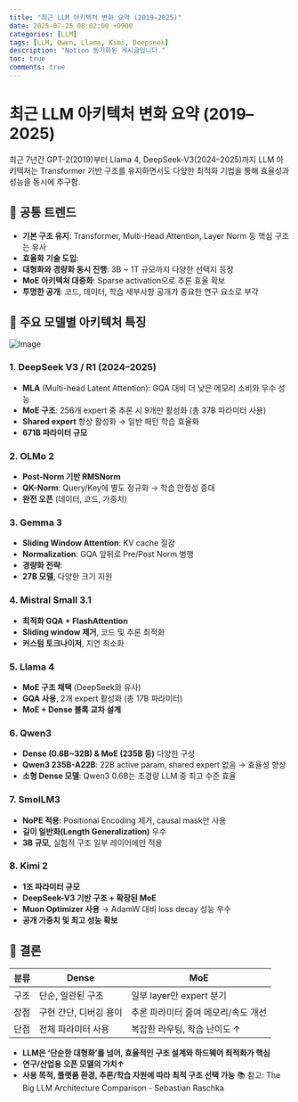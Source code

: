 ```yaml
---
title: "최근 LLM 아키텍처 변화 요약 (2019–2025)"
date: 2025-07-25 08:02:00 +0900
categories: [LLM]
tags: [LLM, Qwen, Llama, Kimi, Deepseek]
description: "Notion 동기화된 게시글입니다."
toc: true
comments: true
---
```


# 최근 LLM 아키텍처 변화 요약 (2019–2025)

최근 7년간 GPT-2(2019)부터 Llama 4, DeepSeek-V3(2024–2025)까지 LLM 아키텍처는 Transformer 기반 구조를 유지하면서도 다양한 최적화 기법을 통해 효율성과 성능을 동시에 추구함.

## 🔑 공통 트렌드

- **기본 구조 유지**: Transformer, Multi-Head Attention, Layer Norm 등 핵심 구조는 유사
- **효율화 기술 도입**:
- **대형화와 경량화 동시 진행**: 3B ~ 1T 규모까지 다양한 선택지 등장
- **MoE 아키텍처 대중화**: Sparse activation으로 추론 효율 확보
- **투명한 공개**: 코드, 데이터, 학습 세부사항 공개가 중요한 연구 요소로 부각
## 📌 주요 모델별 아키텍처 특징

![Image](https://prod-files-secure.s3.us-west-2.amazonaws.com/e6db513d-ec54-40ff-aa74-2487b0bcfe15/ac24fdd3-febf-45c7-8e99-afb6446591d8/image.png?X-Amz-Algorithm=AWS4-HMAC-SHA256&X-Amz-Content-Sha256=UNSIGNED-PAYLOAD&X-Amz-Credential=ASIAZI2LB466ZLIYDMS7%2F20250725%2Fus-west-2%2Fs3%2Faws4_request&X-Amz-Date=20250725T223943Z&X-Amz-Expires=3600&X-Amz-Security-Token=IQoJb3JpZ2luX2VjECUaCXVzLXdlc3QtMiJHMEUCIQC%2BffYUMhT1keumyPNWQpDqy3o5krqzkuFnW5h8kle7KAIgJj4Hk2U4cwWgRFHaTZwlEJN265wLMK5hRP1WQEbACgIq%2FwMIThAAGgw2Mzc0MjMxODM4MDUiDG30R%2FLLvCkXvBo1nircA1XsyPcVNxew8cJoQxbHcQV9mDDLCmTDRukpGyjncb4Ih7KTGrhB2GCttc0%2F2moC0MCVM0leXlLjYPAL13VFvty8%2Bg30arWKi6UEhZUSEXb3imQAtzRvOo134TMqCoYNlJeMbb3zt0LUWUBo8csdY%2BMscm9QH4fesH8%2BnyQFoa0NrJnwmkpZK1GvtbPS6pKs5m0ODmcIfTUqlsgr%2FGT7g2ZjEzylK7qLeaXhnV8%2FnRSv1rUYRkMd%2FJOTNPl2R7DzhLhd1DX2Wg%2FyDtm1faqxvHbUToZCQsBUe4SXKKa7h5ot1fB9BlvEz%2FuSoL7JxUE3m6SDme%2F4H9a0retvOUChHThX4XY7ZLphRiDk5a46ctYVCla4NGra5jKuPnoj5%2BFaiZDD3eycVrR%2B6fyGaiiQ2xKJfV%2FiByRaQEJuQLZX9LKssH7vjikHmf5ngqZkXq2iR0T2P2iJG59cqhFXY%2FcAsOLCbqLo7D3MXeK0VRZZn8KYi%2FsigmT7BVrBObkj%2Bio7gJhw6xdBN9OgEC%2BpvaLCQMqo4PnRfK8vWd88pHat4OCmVx8ZwFXWtHR36asSWpd%2FP4H3fauUEWooXW0o%2BonJVWQhesKuwDI%2B1SDaOQlEa9nJjCPSbTSqvjl5i0IVML3Rj8QGOqUBJavXQHbAexymjAGyG11pAHlrb3JbNWibg5p7zwq9ApsJy4FVrKxhkEqxl7yYQ%2FFOOYYzbRmvfw10%2Fk0MxrBo1GjrO1K6tM27ZYiiGuexNFkpmnxP0cpEBkoZPrpq9GFoRy1oYSwAwmkqfNvmj%2BQY9pJazrJk2t6bdd8A%2FrFCn5KC7%2FTNDhtBHQMshVTlobjmXgaGBuJTrAZv4U0jdgkxnctIDAeY&X-Amz-Signature=409205969f3123aa658ff3a97058c1a759c61f19cc70f33b36d5323733fdd3e8&X-Amz-SignedHeaders=host&x-amz-checksum-mode=ENABLED&x-id=GetObject)

### 1. DeepSeek V3 / R1 (2024–2025)

- **MLA** (Multi-head Latent Attention): GQA 대비 더 낮은 메모리 소비와 우수 성능
- **MoE 구조**: 256개 expert 중 추론 시 9개만 활성화 (총 37B 파라미터 사용)
- **Shared expert** 항상 활성화 → 일반 패턴 학습 효율화
- **671B 파라미터 규모**
### 2. OLMo 2

- **Post-Norm 기반 RMSNorm**
- **QK-Norm**: Query/Key에 별도 정규화 → 학습 안정성 증대
- **완전 오픈** (데이터, 코드, 가중치)
### 3. Gemma 3

- **Sliding Window Attention**: KV cache 절감
- **Normalization**: GQA 앞뒤로 Pre/Post Norm 병행
- **경량화 전략**:
- **27B 모델**, 다양한 크기 지원
### 4. Mistral Small 3.1

- **최적화 GQA + FlashAttention**
- **Sliding window 제거**, 코드 및 추론 최적화
- **커스텀 토크나이저**, 지연 최소화
### 5. Llama 4

- **MoE 구조 채택** (DeepSeek와 유사)
- **GQA 사용**, 2개 expert 활성화 (총 17B 파라미터)
- **MoE + Dense 블록 교차 설계**
### 6. Qwen3

- **Dense (0.6B~32B) & MoE (235B 등)** 다양한 구성
- **Qwen3 235B-A22B**: 22B active param, shared expert 없음 → 효율성 향상
- **소형 Dense 모델**: Qwen3 0.6B는 초경량 LLM 중 최고 수준 효율
### 7. SmolLM3

- **NoPE 적용**: Positional Encoding 제거, causal mask만 사용
- **길이 일반화(Length Generalization)** 우수
- **3B 규모**, 실험적 구조 일부 레이어에만 적용
### 8. Kimi 2

- **1조 파라미터 규모**
- **DeepSeek-V3 기반 구조 + 확장된 MoE**
- **Muon Optimizer 사용** → AdamW 대비 loss decay 성능 우수
- **공개 가중치 및 최고 성능 확보**
## 🧩 결론

| 분류 | Dense | MoE |
| --- | --- | --- |
| 구조 | 단순, 일관된 구조 | 일부 layer만 expert 분기 |
| 장점 | 구현 간단, 디버깅 용이 | 추론 파라미터 줄여 메모리/속도 개선 |
| 단점 | 전체 파라미터 사용 | 복잡한 라우팅, 학습 난이도 ↑ |

- **LLM은 ‘단순한 대형화’를 넘어, 효율적인 구조 설계와 하드웨어 최적화가 핵심**
- **연구/산업용 오픈 모델의 가치↑**
- **사용 목적, 플랫폼 환경, 추론/학습 자원에 따라 최적 구조 선택 가능**
📚 참고: The Big LLM Architecture Comparison - Sebastian Raschka


